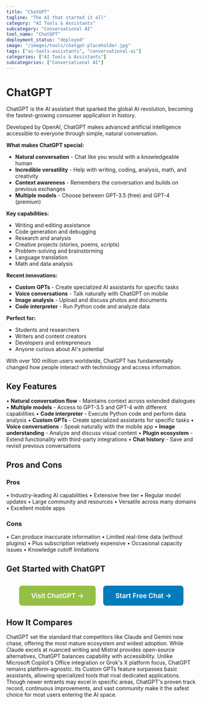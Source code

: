 ```yaml
---
title: "ChatGPT"
tagline: "The AI that started it all"
category: "AI Tools & Assistants"
subcategory: "Conversational AI"
tool_name: "ChatGPT"
deployment_status: "deployed"
image: "/images/tools/chatgpt-placeholder.jpg"
tags: ["ai-tools-assistants", "conversational-ai"]
categories: ["AI Tools & Assistants"]
subcategories: ["Conversational AI"]
---
```


# ChatGPT

ChatGPT is the AI assistant that sparked the global AI revolution, becoming the fastest-growing consumer application in history.

Developed by OpenAI, ChatGPT makes advanced artificial intelligence accessible to everyone through simple, natural conversation.

**What makes ChatGPT special:**
- **Natural conversation** - Chat like you would with a knowledgeable human
- **Incredible versatility** - Help with writing, coding, analysis, math, and creativity
- **Context awareness** - Remembers the conversation and builds on previous exchanges
- **Multiple models** - Choose between GPT-3.5 (free) and GPT-4 (premium)

**Key capabilities:**
- Writing and editing assistance
- Code generation and debugging
- Research and analysis
- Creative projects (stories, poems, scripts)
- Problem-solving and brainstorming
- Language translation
- Math and data analysis

**Recent innovations:**
- **Custom GPTs** - Create specialized AI assistants for specific tasks
- **Voice conversations** - Talk naturally with ChatGPT on mobile
- **Image analysis** - Upload and discuss photos and documents
- **Code interpreter** - Run Python code and analyze data

**Perfect for:**
- Students and researchers
- Writers and content creators
- Developers and entrepreneurs
- Anyone curious about AI's potential

With over 100 million users worldwide, ChatGPT has fundamentally changed how people interact with technology and access information.

## Key Features

• **Natural conversation flow** - Maintains context across extended dialogues
• **Multiple models** - Access to GPT-3.5 and GPT-4 with different capabilities
• **Code interpreter** - Execute Python code and perform data analysis
• **Custom GPTs** - Create specialized assistants for specific tasks
• **Voice conversations** - Speak naturally with the mobile app
• **Image understanding** - Analyze and discuss visual content
• **Plugin ecosystem** - Extend functionality with third-party integrations
• **Chat history** - Save and revisit previous conversations

## Pros and Cons

### Pros
• Industry-leading AI capabilities
• Extensive free tier
• Regular model updates
• Large community and resources
• Versatile across many domains
• Excellent mobile apps

### Cons
• Can produce inaccurate information
• Limited real-time data (without plugins)
• Plus subscription relatively expensive
• Occasional capacity issues
• Knowledge cutoff limitations

## Get Started with ChatGPT

<div style="text-align: center; margin: 2rem 0;">
  <a href="https://chat.openai.com" target="_blank" rel="noopener noreferrer" style="display: inline-block; background: #96BF47; color: white; padding: 1rem 2rem; text-decoration: none; border-radius: 8px; font-weight: 600; font-size: 1.1rem; margin-right: 1rem;">Visit ChatGPT →</a>
  <a href="https://chat.openai.com/auth/login" target="_blank" rel="noopener noreferrer" style="display: inline-block; background: #007cba; color: white; padding: 1rem 2rem; text-decoration: none; border-radius: 8px; font-weight: 600; font-size: 1.1rem;">Start Free Chat →</a>
</div>

## How It Compares

ChatGPT set the standard that competitors like Claude and Gemini now chase, offering the most mature ecosystem and widest adoption. While Claude excels at nuanced writing and Mistral provides open-source alternatives, ChatGPT balances capability with accessibility. Unlike Microsoft Copilot's Office integration or Grok's X platform focus, ChatGPT remains platform-agnostic. Its Custom GPTs feature surpasses basic assistants, allowing specialized tools that rival dedicated applications. Though newer entrants may excel in specific areas, ChatGPT's proven track record, continuous improvements, and vast community make it the safest choice for most users entering the AI space.